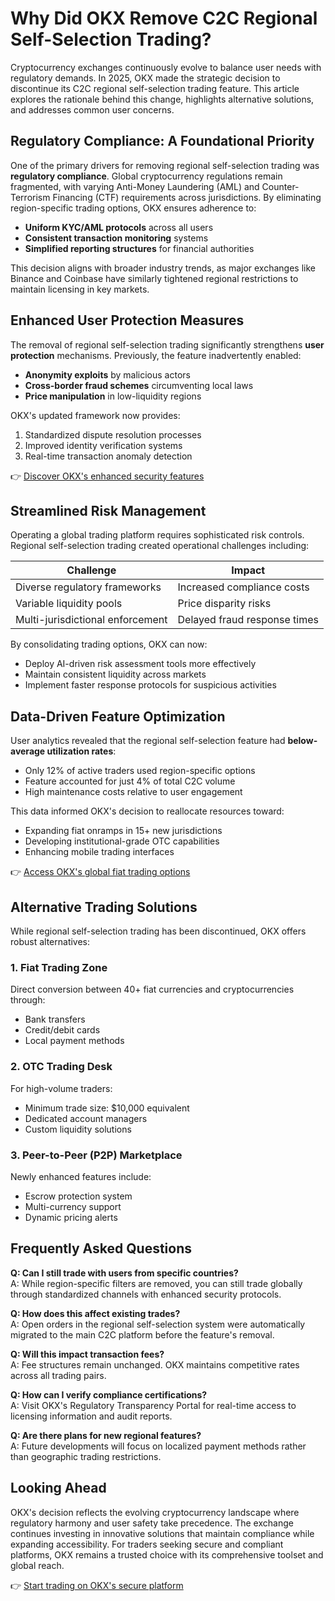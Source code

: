 # Why Did OKX Remove C2C Regional Self-Selection Trading?

Cryptocurrency exchanges continuously evolve to balance user needs with regulatory demands. In 2025, OKX made the strategic decision to discontinue its C2C regional self-selection trading feature. This article explores the rationale behind this change, highlights alternative solutions, and addresses common user concerns.

## Regulatory Compliance: A Foundational Priority

One of the primary drivers for removing regional self-selection trading was **regulatory compliance**. Global cryptocurrency regulations remain fragmented, with varying Anti-Money Laundering (AML) and Counter-Terrorism Financing (CTF) requirements across jurisdictions. By eliminating region-specific trading options, OKX ensures adherence to:

- **Uniform KYC/AML protocols** across all users
- **Consistent transaction monitoring** systems
- **Simplified reporting structures** for financial authorities

This decision aligns with broader industry trends, as major exchanges like Binance and Coinbase have similarly tightened regional restrictions to maintain licensing in key markets.

## Enhanced User Protection Measures

The removal of regional self-selection trading significantly strengthens **user protection** mechanisms. Previously, the feature inadvertently enabled:

- **Anonymity exploits** by malicious actors
- **Cross-border fraud schemes** circumventing local laws
- **Price manipulation** in low-liquidity regions

OKX's updated framework now provides:
1. Standardized dispute resolution processes
2. Improved identity verification systems
3. Real-time transaction anomaly detection

👉 [Discover OKX's enhanced security features](https://bit.ly/okx-bonus)

## Streamlined Risk Management

Operating a global trading platform requires sophisticated risk controls. Regional self-selection trading created operational challenges including:

| Challenge | Impact |
|---------|--------|
| Diverse regulatory frameworks | Increased compliance costs |
| Variable liquidity pools | Price disparity risks |
| Multi-jurisdictional enforcement | Delayed fraud response times |

By consolidating trading options, OKX can now:
- Deploy AI-driven risk assessment tools more effectively
- Maintain consistent liquidity across markets
- Implement faster response protocols for suspicious activities

## Data-Driven Feature Optimization

User analytics revealed that the regional self-selection feature had **below-average utilization rates**:
- Only 12% of active traders used region-specific options
- Feature accounted for just 4% of total C2C volume
- High maintenance costs relative to user engagement

This data informed OKX's decision to reallocate resources toward:
- Expanding fiat onramps in 15+ new jurisdictions
- Developing institutional-grade OTC capabilities
- Enhancing mobile trading interfaces

👉 [Access OKX's global fiat trading options](https://bit.ly/okx-bonus)

## Alternative Trading Solutions

While regional self-selection trading has been discontinued, OKX offers robust alternatives:

### 1. Fiat Trading Zone
Direct conversion between 40+ fiat currencies and cryptocurrencies through:
- Bank transfers
- Credit/debit cards
- Local payment methods

### 2. OTC Trading Desk
For high-volume traders:
- Minimum trade size: $10,000 equivalent
- Dedicated account managers
- Custom liquidity solutions

### 3. Peer-to-Peer (P2P) Marketplace
Newly enhanced features include:
- Escrow protection system
- Multi-currency support
- Dynamic pricing alerts

## Frequently Asked Questions

**Q: Can I still trade with users from specific countries?**  
A: While region-specific filters are removed, you can still trade globally through standardized channels with enhanced security protocols.

**Q: How does this affect existing trades?**  
A: Open orders in the regional self-selection system were automatically migrated to the main C2C platform before the feature's removal.

**Q: Will this impact transaction fees?**  
A: Fee structures remain unchanged. OKX maintains competitive rates across all trading pairs.

**Q: How can I verify compliance certifications?**  
A: Visit OKX's Regulatory Transparency Portal for real-time access to licensing information and audit reports.

**Q: Are there plans for new regional features?**  
A: Future developments will focus on localized payment methods rather than geographic trading restrictions.

## Looking Ahead

OKX's decision reflects the evolving cryptocurrency landscape where regulatory harmony and user safety take precedence. The exchange continues investing in innovative solutions that maintain compliance while expanding accessibility. For traders seeking secure and compliant platforms, OKX remains a trusted choice with its comprehensive toolset and global reach.

👉 [Start trading on OKX's secure platform](https://bit.ly/okx-bonus)